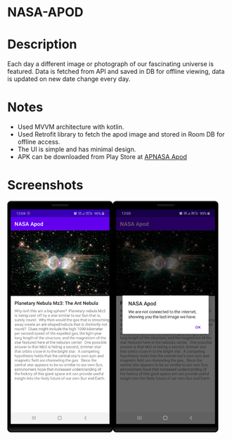 # NASA-APOD

# Description
Each day a different image or photograph of our fascinating universe is featured.
Data is fetched from API and saved in DB for offline viewing, data is updated on new date change every day.

# Notes  
* Used MVVM architecture with kotlin.
* Used Retrofit library to fetch the apod image and stored in Room DB for offline access.
* The UI is simple and has minimal design.
* APK can be downloaded from Play Store at [APNASA Apod](https://play.google.com/store/apps/details?id=com.ganeshgundu.nasaapod)

# Screenshots
<img align="left" src="apod_loaded.png" width="240"> <img align="left" src="apod_with_alert_msg.png" width="240">  



